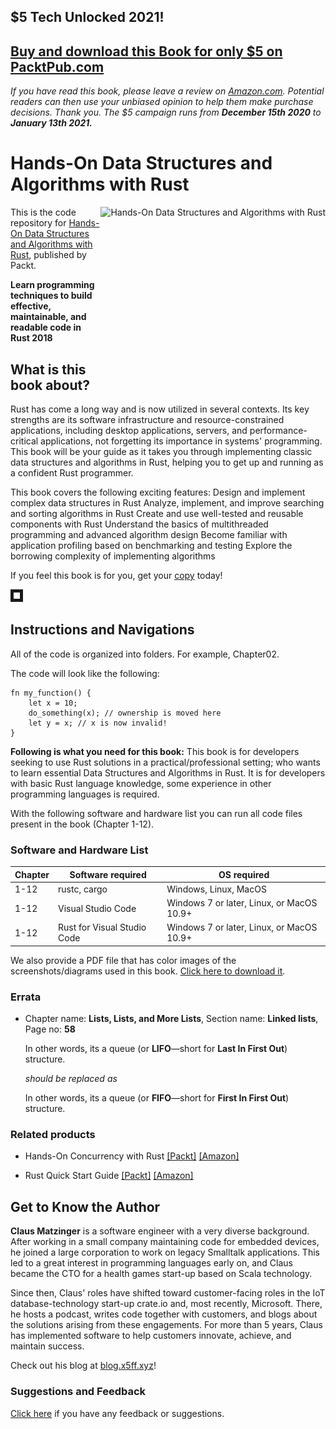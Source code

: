 ## $5 Tech Unlocked 2021!
[Buy and download this Book for only $5 on PacktPub.com](https://www.packtpub.com/product/hands-on-data-structures-and-algorithms-with-rust/9781788995528)
-----
*If you have read this book, please leave a review on [Amazon.com](https://www.amazon.com/gp/product/178899552X).     Potential readers can then use your unbiased opinion to help them make purchase decisions. Thank you. The $5 campaign         runs from __December 15th 2020__ to __January 13th 2021.__*

# Hands-On Data Structures and Algorithms with Rust

<a href="https://www.packtpub.com/application-development/hands-data-structures-and-algorithms-rust?utm_source=github&utm_medium=repository&utm_campaign=9781788995528 "><img src="https://d1ldz4te4covpm.cloudfront.net/sites/default/files/imagecache/ppv4_main_book_cover/B10269_cover.png" alt="Hands-On Data Structures and Algorithms with Rust" height="256px" align="right"></a>

This is the code repository for [Hands-On Data Structures and Algorithms with Rust](https://www.packtpub.com/application-development/hands-data-structures-and-algorithms-rust?utm_source=github&utm_medium=repository&utm_campaign=9781788995528 ), published by Packt.

**Learn programming techniques to build effective, maintainable, and readable code in Rust 2018**

## What is this book about?
Rust has come a long way and is now utilized in several contexts. Its key strengths are its software infrastructure and resource-constrained applications, including desktop applications, servers, and performance-critical applications, not forgetting its importance in systems' programming. This book will be your guide as it takes you through implementing classic data structures and algorithms in Rust, helping you to get up and running as a confident Rust programmer.

This book covers the following exciting features:
Design and implement complex data structures in Rust 
Analyze, implement, and improve searching and sorting algorithms in Rust 
Create and use well-tested and reusable components with Rust 
Understand the basics of multithreaded programming and advanced algorithm design 
Become familiar with application profiling based on benchmarking and testing 
Explore the borrowing complexity of implementing algorithms 

If you feel this book is for you, get your [copy](https://www.amazon.com/dp/178899552X) today!

<a href="https://www.packtpub.com/?utm_source=github&utm_medium=banner&utm_campaign=GitHubBanner"><img src="https://raw.githubusercontent.com/PacktPublishing/GitHub/master/GitHub.png" 
alt="https://www.packtpub.com/" border="5" /></a>

## Instructions and Navigations
All of the code is organized into folders. For example, Chapter02.

The code will look like the following:

```
fn my_function() {
    let x = 10;
    do_something(x); // ownership is moved here
    let y = x; // x is now invalid!
}
```

**Following is what you need for this book:**
This book is for developers seeking to use Rust solutions in a practical/professional setting; who wants to learn essential Data Structures and Algorithms in Rust. It is for developers with basic Rust language knowledge, some experience in other programming languages is required.	

With the following software and hardware list you can run all code files present in the book (Chapter 1-12).
### Software and Hardware List
| Chapter | Software required | OS required |
| -------- | ------------------------------------ | ----------------------------------- |
| 1-12 | rustc, cargo | Windows, Linux, MacOS |
| 1-12 | Visual Studio Code | Windows 7 or later, Linux, or MacOS 10.9+  |
| 1-12 | Rust for Visual Studio Code | Windows 7 or later, Linux, or MacOS 10.9+  |

We also provide a PDF file that has color images of the screenshots/diagrams used in this book. [Click here to download it](https://www.packtpub.com/sites/default/files/downloads/9781788995528_ColorImages.pdf).

### Errata
* Chapter name: **Lists, Lists, and More Lists**, Section name: **Linked lists**, Page no: **58**

  In other words, its a queue (or **LIFO**—short for **Last In First Out**) structure.

  _should be replaced as_

  In other words, its a queue (or **FIFO**—short for **First In First Out**) structure.

### Related products
* Hands-On Concurrency with Rust [[Packt]](https://www.packtpub.com/application-development/hands-concurrency-rust?utm_source=github&utm_medium=repository&utm_campaign=9781788399975 ) [[Amazon]](https://www.amazon.com/dp/1788399978)

* Rust Quick Start Guide [[Packt]](https://www.packtpub.com/application-development/rust-quick-start-guide?utm_source=github&utm_medium=repository&utm_campaign=9781789616705 ) [[Amazon]](https://www.amazon.com/dp/1789616700)

## Get to Know the Author
**Claus Matzinger**
is a software engineer with a very diverse background. After working in a small company maintaining code for embedded devices, he joined a large corporation to work on legacy Smalltalk applications. This led to a great interest in programming languages early on, and Claus became the CTO for a health games start-up based on Scala technology.

Since then, Claus' roles have shifted toward customer-facing roles in the IoT database-technology start-up crate.io and, most recently, Microsoft. There, he hosts a podcast, writes code together with customers, and blogs about the solutions arising from these engagements. For more than 5 years, Claus has implemented software to help customers innovate, achieve, and maintain success.

Check out his blog at [blog.x5ff.xyz](https://blog.x5ff.xyz)!

### Suggestions and Feedback
[Click here](https://docs.google.com/forms/d/e/1FAIpQLSdy7dATC6QmEL81FIUuymZ0Wy9vH1jHkvpY57OiMeKGqib_Ow/viewform) if you have any feedback or suggestions.
